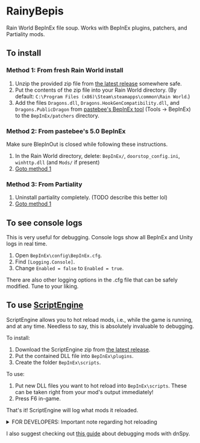# RainyBepis
Rain World BepInEx file soup. Works with BepInEx plugins, patchers, and Partiality mods.

## To install
### Method 1: From fresh Rain World install
1. Unzip the provided zip file from [the latest release](https://github.com/Dual-Iron/RainyBepis/releases/latest) somewhere safe.
2. Put the contents of the zip file into your Rain World directory. (By default: `C:\Program Files (x86)\Steam\steamapps\common\Rain World`.)
3. Add the files `Dragons.dll`, `Dragons.HookGenCompatibility.dll`, and `Dragons.PublicDragon` from [pastebee's BepInEx tool](http://www.raindb.net/) (Tools -> BepInEx) to the `BepInEx/patchers` directory.

### Method 2: From pastebee's 5.0 BepInEx
Make sure BlepInOut is closed while following these instructions.
1. In the Rain World directory, delete: `BepInEx/`, `doorstop_config.ini`, `winhttp.dll` (and `Mods/` if present)
2. [Goto method 1](#from-fresh-rain-world-install)

### Method 3: From Partiality
1. Uninstall partiality completely. (TODO describe this better lol)
2. [Goto method 1](#from-fresh-rain-world-install)

## To see console logs
This is very useful for debugging. Console logs show all BepInEx and Unity logs in real time.
1. Open `BepInEx\config\BepInEx.cfg`.
2. Find `[Logging.Console]`.
3. Change `Enabled = false` to `Enabled = true`.

There are also other logging options in the .cfg file that can be safely modified. Tune to your liking.

## To use [ScriptEngine](https://github.com/BepInEx/BepInEx.Debug#scriptengine)
ScriptEngine allows you to hot reload mods, i.e., while the game is running, and at any time. Needless to say, this is absolutely invaluable to debugging.

To install:

1. Download the ScriptEngine zip from [the latest release](https://github.com/BepInEx/BepInEx.Debug/releases/latest).
2. Put the contained DLL file into `BepInEx\plugins`.
3. Create the folder `BepInEx\scripts`.

To use:

1. Put new DLL files you want to hot reload into `BepInEx\scripts`. These can be taken right from your mod's output immediately!
2. Press F6 in-game.

That's it! ScriptEngine will log what mods it reloaded.

<details>
  <summary>FOR DEVELOPERS: Important note regarding hot reloading</summary>
   
Anything you did to other assemblies will remain after reloading the plugin. So, if you subscribe to a MonoMod hook in your plugin's `BaseUnityPlugin.OnEnable()` method, make sure to unsubscribe to it in `BaseUnityPlugin.OnDisable()`. Example: 
```cs
// class Plugin : BaseUnityPlugin
public void OnEnable()
{
    On.Player.Update += Player_Update;
}
public void OnDisable()
{
    On.Player.Update -= Player_Update;
}
private void Player_Update(On.Player.orig_Update orig, Player self, bool eu)
{
    orig(self, eu);
    this.Logger.LogInfo("Hello world!");
}
```

This ensures that everything is undone after unloading your `BaseUnityPlugin`.

</details>

I also suggest checking out [this guide](https://github.com/risk-of-thunder/R2Wiki/wiki/Debugging-Your-Mods-With-dnSpy) about debugging mods with dnSpy.

